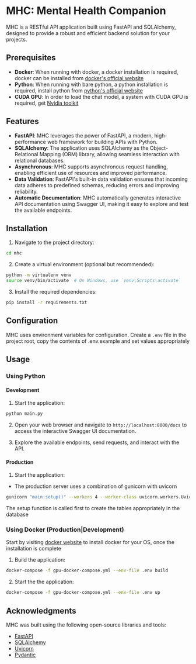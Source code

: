 # MHC: Mental Health Companion

MHC is a RESTful API application built using FastAPI and SQLAlchemy, designed to provide a robust and efficient backend solution for your projects.

## Prerequisites
- **Docker**: When running with docker, a docker installation is required, docker can be installed from [docker's official website](https://www.docker.com/products/docker-desktop/)
- **Python**: When running with bare python, a python installation is required, install python from [python's official website](https://www.python.org/downloads/)
- **CUDA GPU**: In order to load the chat model, a system with CUDA GPU is required, get [Nvidia toolkit](https://developer.nvidia.com/cuda-downloads)

## Features

- **FastAPI**: MHC leverages the power of FastAPI, a modern, high-performance web framework for building APIs with Python.
- **SQLAlchemy**: The application uses SQLAlchemy as the Object-Relational Mapping (ORM) library, allowing seamless interaction with relational databases.
- **Asynchronous**: MHC supports asynchronous request handling, enabling efficient use of resources and improved performance.
- **Data Validation**: FastAPI's built-in data validation ensures that incoming data adheres to predefined schemas, reducing errors and improving reliability.
- **Automatic Documentation**: MHC automatically generates interactive API documentation using Swagger UI, making it easy to explore and test the available endpoints.

## Installation

1. Navigate to the project directory:

```bash
cd mhc
```

2. Create a virtual environment (optional but recommended):

```bash
python -m virtualenv venv
source venv/bin/activate  # On Windows, use `venv\Scripts\activate`
```

3. Install the required dependencies:

```bash
pip install -r requirements.txt
```

## Configuration

MHC uses environment variables for configuration. Create a `.env` file in the project root, copy the contents of .env.example and set values appropriately

## Usage

### Using Python

#### Development 
1. Start the application:

```bash
python main.py
```

2. Open your web browser and navigate to `http://localhost:8000/docs` to access the interactive Swagger UI documentation.

3. Explore the available endpoints, send requests, and interact with the API.

#### Production 
1. Start the application:
- The production server uses a combination of gunicorn with uvicorn

```bash
gunicorn "main:setup()" --workers 4 --worker-class uvicorn.workers.UvicornWorker --bind 0.0.0.0:${PORT} --timeout 90
```
The setup function is called first to create the tables appropriately in the database

### Using Docker  (Production|Development)
Start by visiting [docker website](https://docs.docker.com/get-docker/) to install docker for your OS, once the installation is complete 
 
1. Build the application:
```sh
docker-compose -f gpu-docker-compose.yml --env-file .env build
```

2. Start the the application:
```sh 
docker-compose -f gpu-docker-compose.yml --env-file .env up
```

## Acknowledgments

MHC was built using the following open-source libraries and tools:

- [FastAPI](https://fastapi.tiangolo.com/)
- [SQLAlchemy](https://www.sqlalchemy.org/)
- [Uvicorn](https://www.uvicorn.org/)
- [Pydantic](https://pydantic-docs.helpmanual.io/)